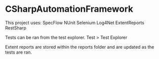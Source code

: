 # CSharpAutomationFramework
This project uses:
SpecFlow
NUnit
Selenium
Log4Net
ExtentReports
RestSharp

Tests can be ran from the test explorer. Test > Test Explorer

Extent reports are stored within the reports folder and are updated as the tests are ran.
